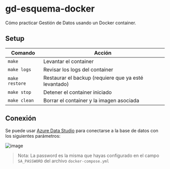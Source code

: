 # gd-esquema-docker

Cómo practicar Gestión de Datos usando un Docker container.

## Setup

| Comando        | Acción                                               |
| -------------- | ---------------------------------------------------- |
| `make`         | Levantar el container                                |
| `make logs`    | Revisar los logs del container                       |
| `make restore` | Restaurar el backup (requiere que ya esté levantado) |
| `make stop`    | Detener el container iniciado                        |
| `make clean`   | Borrar el container y la imagen asociada             |

## Conexión

Se puede usar [Azure Data Studio] para conectarse a la base de datos con los
siguientes parámetros:

![image](https://user-images.githubusercontent.com/39303639/185831795-378462b6-0901-46a5-bfa7-f09600d6a70c.png)

> Nota: La password es la misma que hayas configurado en el campo `SA_PASSWORD`
> del archivo `docker-compose.yml`

[Azure Data Studio]: https://docs.microsoft.com/en-us/sql/azure-data-studio/download-azure-data-studio
